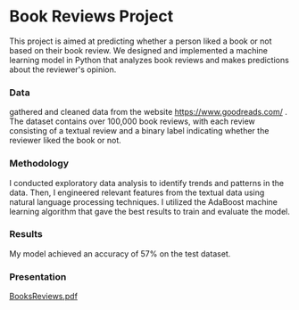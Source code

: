# Book Reviews Project
This project is aimed at predicting whether a person liked a book or not based on their book review. We designed and implemented a machine learning model in Python that analyzes book reviews and makes predictions about the reviewer's opinion.

### Data
gathered and cleaned data from the website https://www.goodreads.com/ . The dataset contains over 100,000 book reviews, with each review consisting of a textual review and a binary label indicating whether the reviewer liked the book or not.

### Methodology
I conducted exploratory data analysis to identify trends and patterns in the data. Then, I engineered relevant features from the textual data using natural language processing techniques. I utilized the AdaBoost machine learning algorithm that gave the best results to train and evaluate the model.

### Results
My model achieved an accuracy of 57% on the test dataset.

### Presentation
[BooksReviews.pdf](https://github.com/ElinorCohen/Books-Reviews/files/10755324/BooksReviews.pdf)
